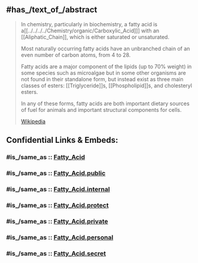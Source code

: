 ﻿---
Commons_category: "Fatty acids"
CXSMILES: "OC([*])=O |$;;R;$|"
E_number: E570
has_cause: '[[_Standards/WikiData/WD~fatty_acid_synthesis,900209]]'
has_id_wikidata: Q61476
has_use: '[[_Standards/WikiData/WD~food_additive,189567]]'
instance_of: '[[_Standards/WikiData/WD~structural_class_of_chemical_entities,47154513]]'
MeSH_tree_code: D10.251
part_of:
- '[[_Standards/WikiData/WD~fatty_acid_homeostasis,14761972]]'
- '[[_Standards/WikiData/WD~fatty_acid_biosynthetic_process,14860449]]'
- '[[_Standards/WikiData/WD~fatty_acid_transport,14864580]]'
- '[[_Standards/WikiData/WD~response_to_fatty_acid,14907443]]'
- '[[_Standards/WikiData/WD~cellular_response_to_fatty_acid,15333013]]'
- '[[_Standards/WikiData/WD~fatty_acid_elongation,21100400]]'
- '[[_Standards/WikiData/WD~fatty_acid_transmembrane_transporter_activity,21121305]]'
- '[[_Standards/WikiData/WD~poly(hydroxyalkanoate)_biosynthetic_process_from_fatty_acid,22283269]]'
- '[[_Standards/WikiData/WD~fatty_acid_transmembrane_transport,22290332]]'
subclass_of:
- '[[_Standards/WikiData/WD~aliphatic_compound,192596]]'
- '[[_Standards/WikiData/WD~monocarboxylic_acid,47147773]]'
- '[[_Standards/WikiData/WD~fatty_acyl,63433687]]'
UMLS_CUI: C0597423
union_of: '[[_Standards/WikiData/WD~list_of_values_as_qualifiers,23766486]]'
ZVG_number: 91170
---

## #has_/text_of_/abstract 


> In chemistry, particularly in biochemistry, a fatty acid is a[[../../../../Chemistry/organic/Carboxylic_Acid]]] 
> with an [[Aliphatic_Chain]], which is either saturated or unsaturated. 
> 
> Most naturally occurring fatty acids have an unbranched chain of an even number of carbon atoms, 
> from 4 to 28. 
> 
> Fatty acids are a major component of the lipids (up to 70% weight) in some species such as microalgae 
> but in some other organisms are not found in their standalone form, 
> but instead exist as three main classes of esters: [[Triglyceride]]s, [[Phospholipid]]s, and cholesteryl esters. 
> 
> In any of these forms, fatty acids are both important dietary sources of fuel for animals 
> and important structural components for cells.
>
> [Wikipedia](https://en.wikipedia.org/wiki/Fatty%20acid)


## Confidential Links & Embeds: 

### #is_/same_as :: [Fatty_Acid](/_Standards/bio/Metabolism/Nutrition/Fat/Fatty_Acid.md) 

### #is_/same_as :: [Fatty_Acid.public](/_public/bio/Metabolism/Nutrition/Fat/Fatty_Acid.public.md) 

### #is_/same_as :: [Fatty_Acid.internal](/_internal/bio/Metabolism/Nutrition/Fat/Fatty_Acid.internal.md) 

### #is_/same_as :: [Fatty_Acid.protect](/_protect/bio/Metabolism/Nutrition/Fat/Fatty_Acid.protect.md) 

### #is_/same_as :: [Fatty_Acid.private](/_private/bio/Metabolism/Nutrition/Fat/Fatty_Acid.private.md) 

### #is_/same_as :: [Fatty_Acid.personal](/_personal/bio/Metabolism/Nutrition/Fat/Fatty_Acid.personal.md) 

### #is_/same_as :: [Fatty_Acid.secret](/_secret/bio/Metabolism/Nutrition/Fat/Fatty_Acid.secret.md)

